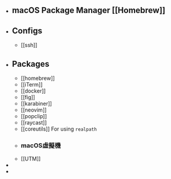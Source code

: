 - ## macOS Package Manager [[Homebrew]]
- ## Configs
	- [[ssh]]
- ## Packages
	- [[homebrew]]
	- [[iTerm]]
	- [[docker]]
	- [[fig]]
	- [[karabiner]]
	- [[neovim]]
	- [[popclip]]
	- [[raycast]]
	- [[coreutils]]  For using `realpath`
	- ### macOS虛擬機
	- [[UTM]]
-
-